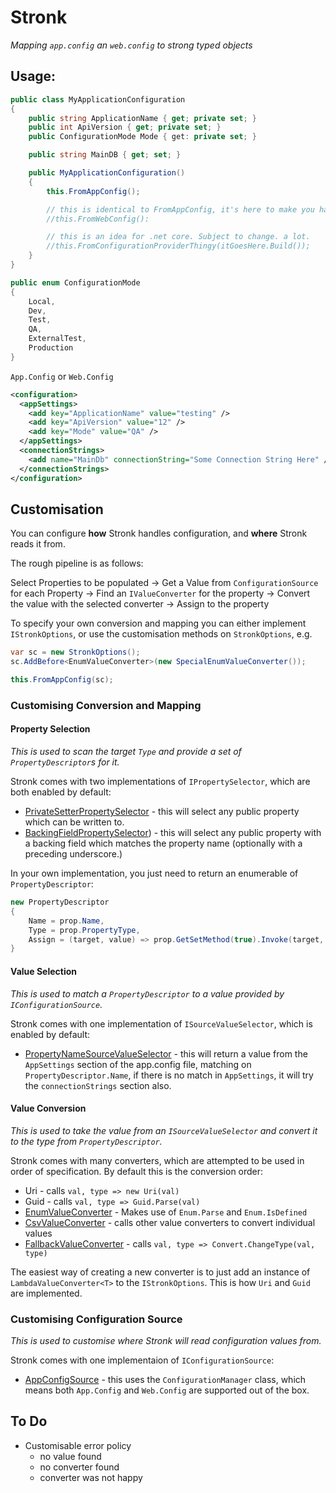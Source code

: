 # Stronk
*Mapping `app.config` an `web.config` to strong typed objects*

## Usage:

```csharp
public class MyApplicationConfiguration
{
    public string ApplicationName { get; private set; }
    public int ApiVersion { get; private set; }
    public ConfigurationMode Mode { get: private set; }

    public string MainDB { get; set; }

    public MyApplicationConfiguration()
    {
        this.FromAppConfig();

        // this is identical to FromAppConfig, it's here to make you happy if you are reading a web.config
        //this.FromWebConfig():

        // this is an idea for .net core. Subject to change. a lot.
        //this.FromConfigurationProviderThingy(itGoesHere.Build());
    }
}

public enum ConfigurationMode
{
    Local,
    Dev,
    Test,
    QA,
    ExternalTest,
    Production
}
```

`App.Config` or `Web.Config`
```xml
<configuration>
  <appSettings>
    <add key="ApplicationName" value="testing" />
    <add key="ApiVersion" value="12" />
    <add key="Mode" value="QA" />
  </appSettings>
  <connectionStrings>
    <add name="MainDb" connectionString="Some Connection String Here" />
  </connectionStrings>
</configuration>
```

## Customisation

You can configure **how** Stronk handles configuration, and **where** Stronk reads it from.

The rough pipeline is as follows:

Select Properties to be populated
-> Get a Value from `ConfigurationSource` for each Property
-> Find an `IValueConverter` for the property
-> Convert the value with the selected converter
-> Assign to the property

To specify your own conversion and mapping you can either implement `IStronkOptions`, or use the customisation methods on `StronkOptions`, e.g.

```csharp
var sc = new StronkOptions();
sc.AddBefore<EnumValueConverter>(new SpecialEnumValueConverter());

this.FromAppConfig(sc);
```

### Customising Conversion and Mapping

#### Property Selection
*This is used to scan the target `Type` and provide a set of `PropertyDescriptor`s for it.*

Stronk comes with two implementations of `IPropertySelector`, which are both enabled by default:

* [PrivateSetterPropertySelector](https://github.com/Pondidum/Stronk/blob/master/src/Stronk/PropertySelection/PrivateSetterPropertySelector.cs) - this will select any public property which can be written to.
* [BackingFieldPropertySelector](https://github.com/Pondidum/Stronk/blob/master/src/Stronk/PropertySelection/BackingFieldPropertySelector.cs)) - this will select any public property with a backing field which matches the property name (optionally with a preceding underscore.)

In your own implementation, you just need to return an enumerable of `PropertyDescriptor`:

```csharp
new PropertyDescriptor
{
	Name = prop.Name,
	Type = prop.PropertyType,
	Assign = (target, value) => prop.GetSetMethod(true).Invoke(target, new[] { value })
}
```

#### Value Selection
*This is used to match a `PropertyDescriptor` to a value provided by `IConfigurationSource`.*

Stronk comes with one implementation of `ISourceValueSelector`, which is enabled by default:

* [PropertyNameSourceValueSelector](https://github.com/Pondidum/Stronk/blob/master/src/Stronk/ValueSelection/PropertyNameSourceValueSelector.cs) - this will return a value from the `AppSettings` section of the app.config file, matching on `PropertyDescriptor.Name`, if there is no match in `AppSettings`, it will try the `connectionStrings` section also.

#### Value Conversion
*This is used to take the value from an `ISourceValueSelector` and convert it to the type from `PropertyDescriptor`.*

Stronk comes with many converters, which are attempted to be used in order of specification.  By default this is the conversion order:
* Uri - calls `val, type => new Uri(val)`
* Guid - calls `val, type => Guid.Parse(val)`
* [EnumValueConverter](https://github.com/Pondidum/Stronk/blob/master/src/Stronk/ValueConversion/EnumValueConverter.cs) - Makes use of `Enum.Parse` and `Enum.IsDefined`
* [CsvValueConverter](https://github.com/Pondidum/Stronk/blob/master/src/Stronk/ValueConversion/CsvValueConverter.cs) - calls other value converters to convert individual values
* [FallbackValueConverter](https://github.com/Pondidum/Stronk/blob/master/src/Stronk/ValueConversion/FallbackValueConverter.cs) - calls `val, type => Convert.ChangeType(val, type)`

The easiest way of creating a new converter is to just add an instance of `LambdaValueConverter<T>` to the `IStronkOptions`.  This is how `Uri` and `Guid` are implemented.

### Customising Configuration Source
*This is used to customise where Stronk will read configuration values from.*

Stronk comes with one implementaion of `IConfigurationSource`:

* [AppConfigSource](https://github.com/Pondidum/Stronk/blob/master/src/Stronk/AppConfigSource.cs) - this uses the `ConfigurationManager` class, which means both `App.Config` and `Web.Config` are supported out of the box.

## To Do

* Customisable error policy
  * no value found
  * no converter found
  * converter was not happy
